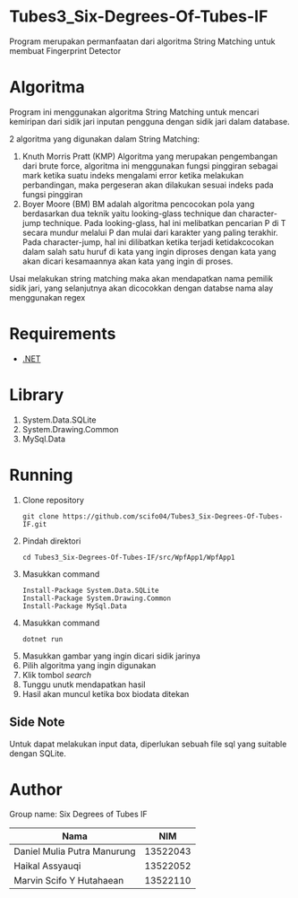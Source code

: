 # Tubes3_Six-Degrees-Of-Tubes-IF

Program merupakan permanfaatan dari algoritma String Matching untuk membuat Fingerprint Detector

# Algoritma

Program ini menggunakan algoritma String Matching untuk mencari kemiripan dari sidik jari inputan pengguna dengan sidik jari dalam database.

2 algoritma yang digunakan dalam String Matching:

1. Knuth Morris Pratt (KMP)
   Algoritma yang merupakan pengembangan dari brute force, algoritma ini menggunakan fungsi pinggiran sebagai mark ketika suatu indeks mengalami error ketika melakukan perbandingan, maka pergeseran akan dilakukan sesuai indeks pada fungsi pinggiran
2. Boyer Moore (BM)
   BM adalah algoritma pencocokan pola yang berdasarkan dua teknik yaitu looking-glass technique dan character-jump technique. Pada looking-glass, hal ini melibatkan pencarian P di T secara mundur melalui P dan mulai dari karakter yang paling terakhir. Pada character-jump, hal ini dilibatkan ketika terjadi ketidakcocokan dalam salah satu huruf di kata yang ingin diproses dengan kata yang akan dicari kesamaannya akan kata yang ingin di proses.

Usai melakukan string matching maka akan mendapatkan nama pemilik sidik jari, yang selanjutnya akan dicocokkan dengan databse nama alay menggunakan regex

# Requirements

- [.NET](https://dotnet.microsoft.com/id-id/download/dotnet-framework)

# Library

1. System.Data.SQLite
2. System.Drawing.Common
3. MySql.Data

# Running

1. Clone repository
   ```
   git clone https://github.com/scifo04/Tubes3_Six-Degrees-Of-Tubes-IF.git
   ```
2. Pindah direktori
   ```
   cd Tubes3_Six-Degrees-Of-Tubes-IF/src/WpfApp1/WpfApp1
   ```
3. Masukkan command
   ```
   Install-Package System.Data.SQLite
   Install-Package System.Drawing.Common
   Install-Package MySql.Data
   ```
4. Masukkan command
   ```
   dotnet run
   ```
5. Masukkan gambar yang ingin dicari sidik jarinya
6. Pilih algoritma yang ingin digunakan
7. Klik tombol _search_
8. Tunggu unutk mendapatkan hasil
9. Hasil akan muncul ketika box biodata ditekan

## Side Note

Untuk dapat melakukan input data, diperlukan sebuah file sql yang suitable dengan SQLite.

# Author

Group name: Six Degrees of Tubes IF

| Nama                        | NIM      |
| --------------------------- | -------- |
| Daniel Mulia Putra Manurung | 13522043 |
| Haikal Assyauqi             | 13522052 |
| Marvin Scifo Y Hutahaean    | 13522110 |
